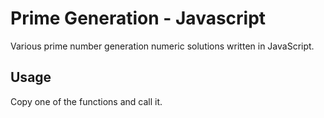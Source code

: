 # Prime Generation - Javascript

Various prime number generation numeric solutions written in JavaScript.

## Usage

Copy one of the functions and call it.
